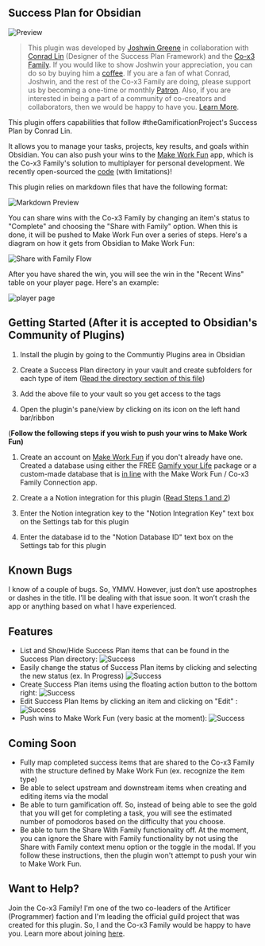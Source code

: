 ## Success Plan for Obsidian

![Preview](https://github.com/joshwingreene/obsidian-success-plan/blob/main/assets/obsidian-success-plan-preview.png)

> This plugin was developed by [Joshwin Greene](https://github.com/joshwingreene) in collaboration with [Conrad Lin](https://conradlin.com/) (Designer of the Success Plan Framework) and the [Co-x3 Family](https://join.co-x3.com/). If you would like to show Joshwin your appreciation, you can do so by buying him a [coffee](https://ko-fi.com/joshwingreene). If you are a fan of what Conrad, Joshwin, and the rest of the Co-x3 Family are doing, please support us by becoming a one-time or monthly [Patron](https://toolbox.co-x3.com/support-us). Also, if you are interested in being a part of a community of co-creators and collaborators, then we would be happy to have you. [Learn More](https://join.co-x3.com/community).

This plugin offers capabilities that follow #theGamificationProject's Success Plan by Conrad Lin.

It allows you to manage your tasks, projects, key results, and goals within Obsidian. You can also push your wins to the [Make Work Fun](https://www.producthunt.com/posts/make-work-fun-gamify-notion-workspaces) app, which is the Co-x3 Family's solution to multiplayer for personal development. We recently open-sourced the [code](https://github.com/thex3family/make-work-fun) (with limitations)!

This plugin relies on markdown files that have the following format:

![Markdown Preview](https://github.com/joshwingreene/obsidian-success-plan/blob/main/assets/task-markdown-preview.png)

You can share wins with the Co-x3 Family by changing an item's status to "Complete" and choosing the "Share with Family" option. When this is done, it will be pushed to Make Work Fun over a series of steps. Here's a diagram on how it gets from Obsidian to Make Work Fun:

![Share with Family Flow](https://github.com/joshwingreene/obsidian-success-plan/blob/main/assets/share-with-family-diagram.png)

After you have shared the win, you will see the win in the "Recent Wins" table on your player page. Here's an example:

![player page](https://github.com/joshwingreene/obsidian-success-plan/blob/main/assets/obsidian-to-make-work-fun.png)

## Getting Started (After it is accepted to Obsidian's Community of Plugins)

1. Install the plugin by going to the Communtiy Plugins area in Obsidian

2. Create a Success Plan directory in your vault and create subfolders for each type of item ([Read the directory section of this file](https://github.com/joshwingreene/obsidian-success-plan/blob/main/assets/success-plan-dir-struc-and-tags.md))

3. Add the above file to your vault so you get access to the tags

4. Open the plugin's pane/view by clicking on its icon on the left hand bar/ribbon

(**Follow the following steps if you wish to push your wins to Make Work Fun)**

1. Create an account on [Make Work Fun](https://www.makework.fun/) if you don't already have one. Created a database using either the FREE [Gamify your Life](https://www.producthunt.com/posts/gamify-your-life) package or a custom-made database that is [in line](https://academy.co-x3.com/en/articles/5619383-how-to-connect-any-notion-database-to-the-app) with the Make Work Fun / Co-x3 Family Connection app.

3. Create a a Notion integration for this plugin ([Read Steps 1 and 2](https://developers.notion.com/docs/getting-started))

2. Enter the Notion integration key to the "Notion Integration Key" text box on the Settings tab for this plugin 

3. Enter the database id to the "Notion Database ID" text box on the Settings tab for this plugin

## Known Bugs

I know of a couple of bugs. So, YMMV. However, just don’t use apostrophes or dashes in the title. I’ll be dealing with that issue soon. It won’t crash the app or anything based on what I have experienced.

## Features

- List and Show/Hide Success Plan items that can be found in the Success Plan directory: ![Success](https://img.shields.io/badge/-success-brightgreen)
- Easily change the status of Success Plan items by clicking and selecting the new status (ex. In Progress) ![Success](https://img.shields.io/badge/-success-brightgreen)
- Create Success Plan items using the floating action button to the bottom right: ![Success](https://img.shields.io/badge/-success-brightgreen)
- Edit Success Plan Items by clicking an item and clicking on "Edit" : ![Success](https://img.shields.io/badge/-success-brightgreen)
- Push wins to Make Work Fun (very basic at the moment): ![Success](https://img.shields.io/badge/-success-brightgreen)

## Coming Soon

- Fully map completed success items that are shared to the Co-x3 Family with the structure defined by Make Work Fun (ex. recognize the item type)
- Be able to select upstream and downstream items when creating and editing items via the modal
- Be able to turn gamification off. So, instead of being able to see the gold that you will get for completing a task, you will see the estimated number of pomodoros based on the difficulty that you choose.
- Be able to turn the Share With Family functionality off. At the moment, you can ignore the Share with Family functionality by not using the Share with Family context menu option or the toggle in the modal. If you follow these instructions, then the plugin won't attempt to push your win to Make Work Fun.

## Want to Help?

Join the Co-x3 Family! I'm one of the two co-leaders of the Artificer (Programmer) faction and I'm leading the official guild project that was created for this plugin. So, I and the Co-x3 Family would be happy to have you. Learn more about joining [here](https://join.co-x3.com/apply).

